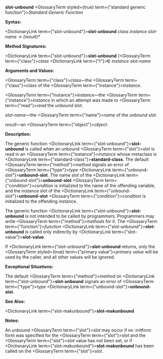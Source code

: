 **slot-unbound** <GlossaryTerm styled={true} term={"standard generic function"}><i>Standard Generic Function</i></GlossaryTerm> 



**Syntax:** 



<DictionaryLink  term={"slot-unbound"}><b>slot-unbound</b></DictionaryLink> *class instance slot-name → \{result\}*\* 



**Method Signatures:** 



<DictionaryLink  term={"slot-unbound"}><b>slot-unbound</b></DictionaryLink> (<GlossaryTerm  term={"class"}><i>class</i></GlossaryTerm> <DictionaryLink  term={"t"}><b>t</b></DictionaryLink>) *instance slot-name* 



**Arguments and Values:** 



<GlossaryTerm  term={"class"}><i>class</i></GlossaryTerm>—the <GlossaryTerm  term={"class"}><i>class</i></GlossaryTerm> of the <GlossaryTerm  term={"instance"}><i>instance</i></GlossaryTerm>. 



<GlossaryTerm  term={"instance"}><i>instance</i></GlossaryTerm>—the <GlossaryTerm  term={"instance"}><i>instance</i></GlossaryTerm> in which an attempt was made to <GlossaryTerm  term={"read"}><i>read</i></GlossaryTerm> the *unbound slot*. 



*slot-name*—the <GlossaryTerm  term={"name"}><i>name</i></GlossaryTerm> of the *unbound slot*. 



*result*—an <GlossaryTerm  term={"object"}><i>object</i></GlossaryTerm>. 



**Description:** 



The generic function <DictionaryLink  term={"slot-unbound"}><b>slot-unbound</b></DictionaryLink> is called when an unbound <GlossaryTerm  term={"slot"}><i>slot</i></GlossaryTerm> is read in an <GlossaryTerm  term={"instance"}><i>instance</i></GlossaryTerm> whose metaclass is <DictionaryLink  term={"standard-class"}><b>standard-class</b></DictionaryLink>. The default <GlossaryTerm  term={"method"}><i>method</i></GlossaryTerm> signals an error of <GlossaryTerm  term={"type"}><i>type</i></GlossaryTerm> <DictionaryLink  term={"unbound-slot"}><b>unbound-slot</b></DictionaryLink>. The name slot of the <DictionaryLink  term={"unbound-slot"}><b>unbound-slot</b></DictionaryLink> <GlossaryTerm  term={"condition"}><i>condition</i></GlossaryTerm> is initialized to the name of the offending variable, and the instance slot of the <DictionaryLink  term={"unbound-slot"}><b>unbound-slot</b></DictionaryLink> <GlossaryTerm  term={"condition"}><i>condition</i></GlossaryTerm> is initialized to the offending instance. 



The generic function <DictionaryLink  term={"slot-unbound"}><b>slot-unbound</b></DictionaryLink> is not intended to be called by programmers. Programmers may write <GlossaryTerm  term={"method"}><i>methods</i></GlossaryTerm> for it. The <GlossaryTerm  term={"function"}><i>function</i></GlossaryTerm> <DictionaryLink  term={"slot-unbound"}><b>slot-unbound</b></DictionaryLink> is called only indirectly by <DictionaryLink  term={"slot-value"}><b>slot-value</b></DictionaryLink>. 



If <DictionaryLink  term={"slot-unbound"}><b>slot-unbound</b></DictionaryLink> returns, only the <GlossaryTerm styled={true} term={"primary value"}><i>primary value</i></GlossaryTerm> will be used by the caller, and all other values will be ignored. 



**Exceptional Situations:** 



The default <GlossaryTerm  term={"method"}><i>method</i></GlossaryTerm> on <DictionaryLink  term={"slot-unbound"}><b>slot-unbound</b></DictionaryLink> signals an error of <GlossaryTerm  term={"type"}><i>type</i></GlossaryTerm> <DictionaryLink  term={"unbound-slot"}><b>unbound-slot</b></DictionaryLink>. 



**See Also:** 



<DictionaryLink  term={"slot-makunbound"}><b>slot-makunbound</b></DictionaryLink> 







 



 



**Notes:** 



An unbound <GlossaryTerm  term={"slot"}><i>slot</i></GlossaryTerm> may occur if no :initform form was specified for the <GlossaryTerm  term={"slot"}><i>slot</i></GlossaryTerm> and the <GlossaryTerm  term={"slot"}><i>slot</i></GlossaryTerm> value has not been set, or if <DictionaryLink  term={"slot-makunbound"}><b>slot-makunbound</b></DictionaryLink> has been called on the <GlossaryTerm  term={"slot"}><i>slot</i></GlossaryTerm>. 



